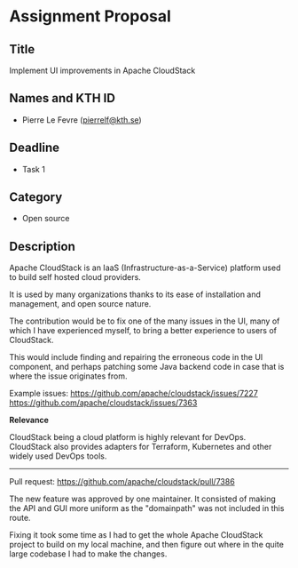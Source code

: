 # Assignment Proposal

## Title

Implement UI improvements in Apache CloudStack

## Names and KTH ID

  - Pierre Le Fevre (pierrelf@kth.se)

## Deadline
- Task 1

## Category
- Open source

## Description

Apache CloudStack is an IaaS (Infrastructure-as-a-Service) platform used to build self hosted cloud providers. 

It is used by many organizations thanks to its ease of installation and management, and open source nature.

The contribution would be to fix one of the many issues in the UI, many of which I have experienced myself, to bring a better experience to users of CloudStack.

This would include finding and repairing the erroneous code in the UI component, and perhaps patching some Java backend code in case that is where the issue originates from.


Example issues:
https://github.com/apache/cloudstack/issues/7227
https://github.com/apache/cloudstack/issues/7363

**Relevance**

CloudStack being a cloud platform is highly relevant for DevOps. CloudStack also provides adapters for Terraform, Kubernetes and other widely used DevOps tools.

---
Pull request: https://github.com/apache/cloudstack/pull/7386

The new feature was approved by one maintainer. It consisted of making the API and GUI more uniform as the "domainpath" was not included in this route.

Fixing it took some time as I had to get the whole Apache CloudStack project to build on my local machine, and then figure out where in the quite large codebase I had to make the changes.
